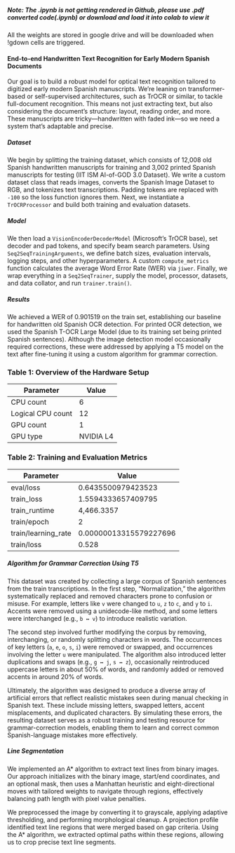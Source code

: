 ##### Note: The .ipynb is not getting rendered in Github, please use .pdf converted code(.ipynb) or download and load it into colab to view it

All the weights are stored in google drive and will be downloaded when !gdown cells are triggered.

#### End-to-end Handwritten Text Recognition for Early Modern Spanish Documents

Our goal is to build a robust model for optical text recognition tailored to digitized early modern Spanish manuscripts. We’re leaning on transformer-based or self-supervised architectures, such as TrOCR or similar, to tackle full-document recognition. This means not just extracting text, but also considering the document’s structure: layout, reading order, and more. These manuscripts are tricky—handwritten with faded ink—so we need a system that’s adaptable and precise.

##### Dataset

We begin by splitting the training dataset, which consists of 12,008 old Spanish handwritten manuscripts for training and 3,002 printed Spanish manuscripts for testing (IIT ISM AI-of-GOD 3.0 Dataset). We write a custom dataset class that reads images, converts the Spanish Image Dataset to RGB, and tokenizes text transcriptions. Padding tokens are replaced with `-100` so the loss function ignores them. Next, we instantiate a `TrOCRProcessor` and build both training and evaluation datasets.

##### Model

We then load a `VisionEncoderDecoderModel` (Microsoft’s TrOCR base), set decoder and pad tokens, and specify beam search parameters. Using `Seq2SeqTrainingArguments`, we define batch sizes, evaluation intervals, logging steps, and other hyperparameters. A custom `compute_metrics` function calculates the average Word Error Rate (WER) via `jiwer`. Finally, we wrap everything in a `Seq2SeqTrainer`, supply the model, processor, datasets, and data collator, and run `trainer.train()`.

##### Results

We achieved a WER of 0.901519 on the train set, establishing our baseline for handwritten old Spanish OCR detection. For printed OCR detection, we used the Spanish T-OCR Large Model (due to its training set being printed Spanish sentences). Although the image detection model occasionally required corrections, these were addressed by applying a T5 model on the text after fine-tuning it using a custom algorithm for grammar correction.

### Table 1: Overview of the Hardware Setup

| Parameter         | Value    |
|-------------------|----------|
| CPU count         | 6        |
| Logical CPU count | 12       |
| GPU count         | 1        |
| GPU type          | NVIDIA L4 |

### Table 2: Training and Evaluation Metrics

| Parameter           | Value                  |
|---------------------|------------------------|
| eval/loss           | 0.6435500979423523     |
| train_loss          | 1.5594333657409795     |
| train_runtime       | 4,466.3357             |
| train/epoch         | 2                      |
| train/learning_rate | 0.00000013315579227696 |
| train/loss          | 0.528                  |

##### Algorithm for Grammar Correction Using T5

This dataset was created by collecting a large corpus of Spanish sentences from the train transcriptions. In the first step, “Normalization,” the algorithm systematically replaced and removed characters prone to confusion or misuse. For example, letters like `v` were changed to `u`, `z` to `c`, and `y` to `i`. Accents were removed using a unidecode-like method, and some letters were interchanged (e.g., `b ↔ v`) to introduce realistic variation.

The second step involved further modifying the corpus by removing, interchanging, or randomly splitting characters in words. The occurrences of key letters (`a`, `e`, `o`, `s`, `i`) were removed or swapped, and occurrences involving the letter `u` were manipulated. The algorithm also introduced letter duplications and swaps (e.g., `g ↔ j`, `s ↔ z`), occasionally reintroduced uppercase letters in about 50% of words, and randomly added or removed accents in around 20% of words.

Ultimately, the algorithm was designed to produce a diverse array of artificial errors that reflect realistic mistakes seen during manual checking in Spanish text. These include missing letters, swapped letters, accent misplacements, and duplicated characters. By simulating these errors, the resulting dataset serves as a robust training and testing resource for grammar-correction models, enabling them to learn and correct common Spanish-language mistakes more effectively.

##### Line Segmentation

We implemented an A* algorithm to extract text lines from binary images. Our approach initializes with the binary image, start/end coordinates, and an optional mask, then uses a Manhattan heuristic and eight-directional moves with tailored weights to navigate through regions, effectively balancing path length with pixel value penalties.

We preprocessed the image by converting it to grayscale, applying adaptive thresholding, and performing morphological cleanup. A projection profile identified text line regions that were merged based on gap criteria. Using the A* algorithm, we extracted optimal paths within these regions, allowing us to crop precise text line segments.
